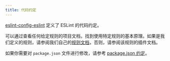 ```yaml
---
title: 代码约定
---
```


[eslint-config-eslint](https://www.npmjs.com/package/eslint-config-eslint) 定义了 ESLint 的代码约定。

可以通过查看任何给定规则的项目文档，找到使用特定规则的基本原理。如果是我们定义的规则，请参阅我们自己的[规则文档](https://eslint.org/docs/rules/)，否则，请参阅该规则的插件文档。

如果你需要对 `package.json` 文件进行修改，请参考 [package.json 约定](./package-jon-conventions)。
